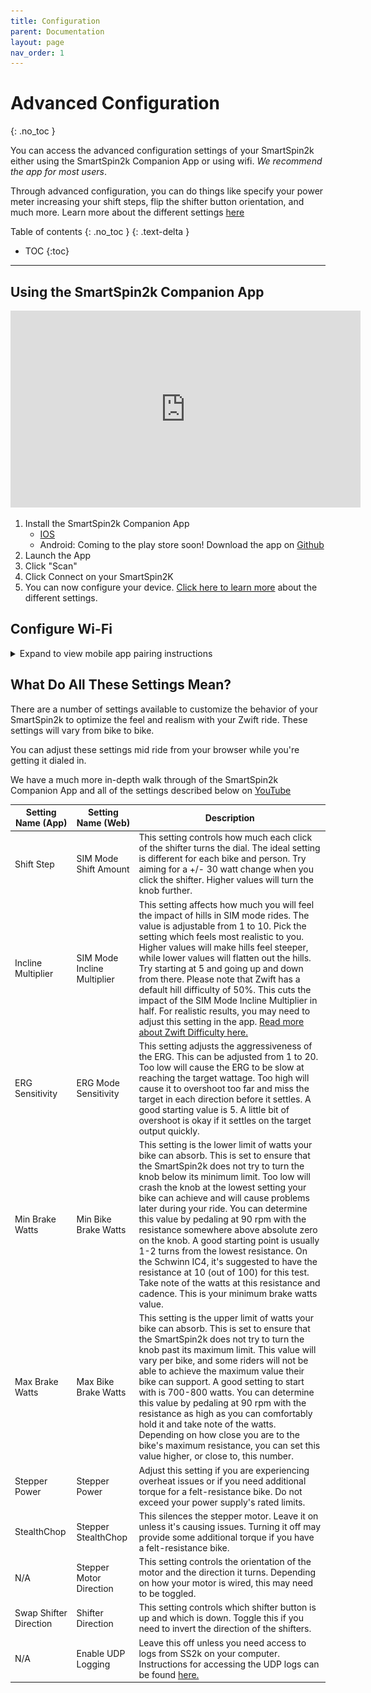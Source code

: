 ```yaml
---
title: Configuration
parent: Documentation
layout: page
nav_order: 1
---
```

# Advanced Configuration
{: .no_toc }

You can access the advanced configuration settings of your SmartSpin2k either using the SmartSpin2k Companion App or using wifi.  _We recommend the app for most users_.

Through advanced configuration, you can do things like specify your power meter increasing your shift steps, flip the shifter button orientation, and much more.  Learn more about the different settings [here](#what-do-all-these-settings-mean)

Table of contents
{: .no_toc }
{: .text-delta }
- TOC
{:toc}
---

## Using the SmartSpin2k Companion App
<iframe width="560" height="315" src="https://www.youtube.com/embed/qgieNuQlTp8?si=dkuHuU5kF_VBW8Wf&amp;clip=UgkxNvc7uFBptHiztHKbLOWX6chsJzNLmIeM&amp;clipt=ENy0AxjI1gU" title="YouTube video player" frameborder="0" allow="accelerometer; autoplay; clipboard-write; encrypted-media; gyroscope; picture-in-picture; web-share" referrerpolicy="strict-origin-when-cross-origin" allowfullscreen></iframe>

1. Install the SmartSpin2k Companion App
    * [IOS](https://apps.apple.com/us/app/smartspin2k-companion-app/id6477836948)
    * Android: Coming to the play store soon!  Download the app on [Github](https://github.com/doudar/SS2kConfigApp/releases/tag/1.0.0)
1. Launch the App
1. Click "Scan"
1. Click Connect on your SmartSpin2K
1. You can now configure your device.  [Click here to learn more](#what-do-all-these-settings-mean) about the different settings.

## Configure Wi-Fi
<details markdown="block">
<summary>Expand to view mobile app pairing instructions</summary>

1. On initial boot, the SmartSpin2k will create its own Wi-Fi network access point with the SSID of “SmartSpin2k”.  If asked for a password, use "password" without the quotes.
    ![](../images/wiki-ssid.jpg)
1. The configuration page will automatically load on mobile. If you are not taken to the page or if you are using a computer, the configuration page can be found at <http://SmartSpin2k.local/>.
    ![](../images/wifi-setup.png)
1. Enter your local Wi-Fi network information with SSID and password. Please note:  The SmartSpin2k requires a 2.4ghz Wi-Fi connection.  Please ensure you use the correct Wi-Fi network if you have separate SSIDs for 5ghz and 2.4ghz.
1. Click Submit and wait for the page to refresh.
1. Click Reboot.
1. SmartSpin2k will automatically update if the Wi-Fi network you paired the device to is connected to the internet.  The blue LED will flash quickly while this process occurs.  **This may take up to 3 minutes.**  
1. Once the blue LED is flashing slowly, make sure your phone or computer are connected to your home Wi-Fi network.
1. Navigate to <http://SmartSpin2k.local/> to confirm that you can access the configuration pages of SmartSpin2k.  You should see a page like this:
    ![](../images/configuration-page.png)
1. You can now configure your device.  [Click here to learn more](#what-do-all-these-settings-mean) about the different settings.
</details>


## What Do All These Settings Mean?
There are a number of settings available to customize the behavior of your SmartSpin2k to optimize the feel and realism with your Zwift ride. These settings will vary from bike to bike. 

You can adjust these settings mid ride from your browser while you're getting it dialed in.

We have a much more in-depth walk through of the SmartSpin2k Companion App and all of the settings described below on [YouTube](https://www.youtube.com/watch?v=qgieNuQlTp8)


| Setting Name (App)     | Setting Name (Web)          | Description                                                                                                                                                                                                                                                                                                                                                                                                                                                                                                                                                                                                                                                                                                                 |
| ---------------------- | --------------------------- | --------------------------------------------------------------------------------------------------------------------------------------------------------------------------------------------------------------------------------------------------------------------------------------------------------------------------------------------------------------------------------------------------------------------------------------------------------------------------------------------------------------------------------------------------------------------------------------------------------------------------------------------------------------------------------------------------------------------------- |
| Shift Step             | SIM Mode Shift Amount       | This setting controls how much each click of the shifter turns the dial. The ideal setting is different for each bike and person. Try aiming for a +/- 30 watt change when you click the shifter. Higher values will turn the knob further.|
| Incline Multiplier     | SIM Mode Incline Multiplier | This setting affects how much you will feel the impact of hills in SIM mode rides. The value is adjustable from 1 to 10. Pick the setting which feels most realistic to you. Higher values will make hills feel steeper, while lower values will flatten out the hills. Try starting at 5 and going up and down from there. Please note that Zwift has a default hill difficulty of 50%. This cuts the impact of the SIM Mode Incline Multiplier in half. For realistic results, you may need to adjust this setting in the app. [Read more about Zwift Difficulty here.]([https://zwiftinsider.com/using-the-trainer-difficulty-setting-in-zwift/](https://zwiftinsider.com/using-the-trainer-difficulty-setting-in-zwift/)) |
| ERG Sensitivity        | ERG Mode Sensitivity        | This setting adjusts the aggressiveness of the ERG. This can be adjusted from 1 to 20. Too low will cause the ERG to be slow at reaching the target wattage. Too high will cause it to overshoot too far and miss the target in each direction before it settles. A good starting value is 5. A little bit of overshoot is okay if it settles on the target output quickly. |
| Min Brake Watts        | Min Bike Brake Watts        | This setting is the lower limit of watts your bike can absorb. This is set to ensure that the SmartSpin2k does not try to turn the knob below its minimum limit. Too low will crash the knob at the lowest setting your bike can achieve and will cause problems later during your ride. You can determine this value by pedaling at 90 rpm with the resistance somewhere above absolute zero on the knob. A good starting point is usually 1-2 turns from the lowest resistance. On the Schwinn IC4, it's suggested to have the resistance at 10 (out of 100) for this test. Take note of the watts at this resistance and cadence. This is your minimum brake watts value. |
| Max Brake Watts        | Max Bike Brake Watts        | This setting is the upper limit of watts your bike can absorb. This is set to ensure that the SmartSpin2k does not try to turn the knob past its maximum limit. This value will vary per bike, and some riders will not be able to achieve the maximum value their bike can support. A good setting to start with is 700-800 watts. You can determine this value by pedaling at 90 rpm with the resistance as high as you can comfortably hold it and take note of the watts. Depending on how close you are to the bike's maximum resistance, you can set this value higher, or close to, this number. |
| Stepper Power           | Stepper Power               | Adjust this setting if you are experiencing overheat issues or if you need additional torque for a felt-resistance bike. Do not exceed your power supply's rated limits. |
| StealthChop            | Stepper StealthChop         | This silences the stepper motor. Leave it on unless it's causing issues. Turning it off may provide some additional torque if you have a felt-resistance bike. |
| N/A                    | Stepper Motor Direction     | This setting controls the orientation of the motor and the direction it turns. Depending on how your motor is wired, this may need to be toggled. |
| Swap Shifter Direction | Shifter Direction           | This setting controls which shifter button is up and which is down. Toggle this if you need to invert the direction of the shifters. |
| N/A                    | Enable UDP Logging          | Leave this off unless you need access to logs from SS2k on your computer. Instructions for accessing the UDP logs can be found [here.]([https://github.com/doudar/SmartSpin2k/wiki/Viewing-logs-via-UDP](https://github.com/doudar/SmartSpin2k/wiki/Viewing-logs-via-UDP))  |